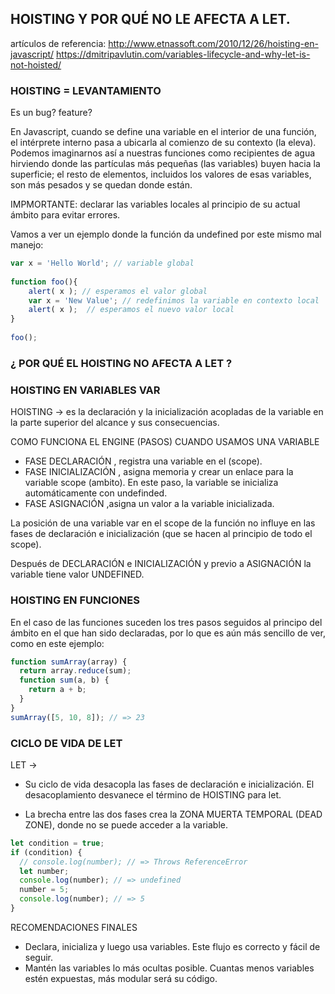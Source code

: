 ## HOISTING Y POR QUÉ NO LE AFECTA A LET.

artículos de referencia:
http://www.etnassoft.com/2010/12/26/hoisting-en-javascript/
https://dmitripavlutin.com/variables-lifecycle-and-why-let-is-not-hoisted/

### HOISTING = LEVANTAMIENTO

Es un bug? feature?

En Javascript, cuando se define una variable en el interior de una función, el intérprete interno pasa a ubicarla al comienzo de su contexto (la eleva). Podemos imaginarnos así a nuestras funciones como recipientes de agua hirviendo donde las partículas más pequeñas (las variables) buyen hacia la superficie; el resto de elementos, incluidos los valores de esas variables, son más pesados y se quedan donde están.


IMPMORTANTE: declarar las variables locales al principio de su actual ámbito para evitar errores. 


Vamos a ver un ejemplo donde la función da undefined por este mismo mal manejo:

```js
var x = 'Hello World'; // variable global
 
function foo(){
    alert( x ); // esperamos el valor global
    var x = 'New Value'; // redefinimos la variable en contexto local
    alert( x );  // esperamos el nuevo valor local
}
 
foo();
```

### ¿ POR QUÉ EL HOISTING NO AFECTA A LET ?

### HOISTING EN VARIABLES VAR

HOISTING -> es la declaración y la inicialización acopladas de la variable en la parte superior del alcance y sus consecuencias. 



COMO FUNCIONA EL ENGINE (PASOS) CUANDO USAMOS UNA VARIABLE

- FASE DECLARACIÓN , registra una variable en el (scope).
- FASE INICIALIZACIÓN , asigna memoria y crear un enlace para la variable scope (ambito). En este paso, la variable se inicializa automáticamente con undefinded.
- FASE ASIGNACIÓN ,asigna un valor a la variable inicializada.

La posición de una variable var en el scope de la función no influye en las fases de declaración e inicialización (que se hacen al principio de todo el scope).

Después de DECLARACIÓN e INICIALIZACIÓN y previo a ASIGNACIÓN la variable tiene valor UNDEFINED.

### HOISTING EN FUNCIONES

En el caso de las funciones suceden los tres pasos seguidos al principo del ámbito en el que han sido declaradas, por lo que es aún más sencillo de ver, como en este ejemplo:

```js
function sumArray(array) {
  return array.reduce(sum);
  function sum(a, b) {
    return a + b;
  }
}
sumArray([5, 10, 8]); // => 23
```

### CICLO DE VIDA DE LET

LET -> 

- Su ciclo de vida desacopla las fases de declaración e inicialización. El desacoplamiento desvanece el término de HOISTING para let.

- La brecha entre las dos fases crea la ZONA MUERTA TEMPORAL (DEAD ZONE), donde no se puede acceder a la variable.


```js
let condition = true;
if (condition) {
  // console.log(number); // => Throws ReferenceError
  let number;
  console.log(number); // => undefined
  number = 5;
  console.log(number); // => 5
}
```

RECOMENDACIONES FINALES

- Declara, inicializa y luego usa variables. Este flujo es correcto y fácil de seguir.
- Mantén las variables lo más ocultas posible. Cuantas menos variables estén expuestas, más modular será su código.



